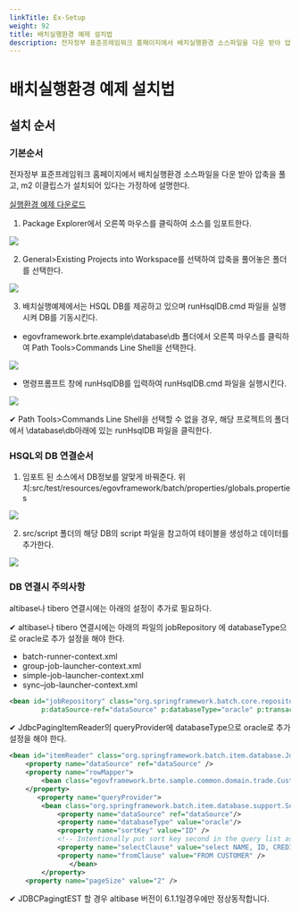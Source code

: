 ```yaml
---
linkTitle: Ex-Setup
weight: 92
title: 배치실행환경 예제 설치법
description: 전자정부 표준프레임워크 홈페이지에서 배치실행환경 소스파일을 다운 받아 압축을 풀고, m2 이클립스가 설치되어 있다는 가정하에 설명한다.
---
```

# 배치실행환경 예제 설치법

## 설치 순서
### 기본순서
전자정부 표준프레임워크 홈페이지에서 배치실행환경 소스파일을 다운 받아 압축을 풀고, m2 이클립스가 설치되어 있다는 가정하에 설명한다.

[실행환경 예제 다운로드](http://www.egovframe.go.kr/EgovRunEnvReleaseEdu.jsp?menu=3&submenu=1&leftsub=5)

1. Package Explorer에서 오른쪽 마우스를 클릭하여 소스를 임포트한다.

![](../images/사용자_지정_3.jpg)

2. General>Existing Projects into Workspace를 선택하여 압축을 풀어놓은 폴더를 선택한다.

![](../images/사용자_지정_4.jpg)

3. 배치실행예제에서는 HSQL DB를 제공하고 있으며 runHsqlDB.cmd 파일을 실행시켜 DB를 기동시킨다.

- egovframework.brte.example\database\db 폴더에서 오른쪽 마우스를 클릭하여 Path Tools>Commands Line Shell을 선택한다.

![](../images/setup_cmd.png)

- 명령프롬프트 창에 runHsqlDB를 입력하여 runHsqlDB.cmd 파일을 실행시킨다.

![](../images/setup_cmd2.png)

✔ Path Tools>Commands Line Shell을 선택할 수 없을 경우, 해당 프로젝트의 폴더에서 \database\db아래에 있는 runHsqlDB 파일을 클릭한다.

### HSQL외 DB 연결순서
1. 임포트 된 소스에서 DB정보를 알맞게 바꿔준다. 위치:src/test/resources/egovframework/batch/properties/globals.properties

![](../images/setup_dbproperty.png)

2. src/script 폴더의 해당 DB의 script 파일을 참고하여 테이블을 생성하고 데이터를 추가한다.

![](../images/setup_dbscript.png)

### DB 연결시 주의사항
altibase나 tibero 연결시에는 아래의 설정이 추가로 필요하다.

✔ altibase나 tibero 연결시에는 아래의 파일의 jobRepository 에 databaseType으로 oracle로 추가 설정을 해야 한다.

- batch-runner-context.xml
- group-job-launcher-context.xml
- simple-job-launcher-context.xml
- sync–job-launcher-context.xml

```xml
<bean id="jobRepository" class="org.springframework.batch.core.repository.support.JobRepositoryFactoryBean"
		p:dataSource-ref="dataSource" p:databaseType="oracle" p:transactionManager-ref="transactionManager" p:lobHandler-ref="lobHandler"/>
```

✔ JdbcPagingItemReader의 queryProvider에 databaseType으로 oracle로 추가 설정을 해야 한다.

```xml
<bean id="itemReader" class="org.springframework.batch.item.database.JdbcPagingItemReader" scope="step">
	<property name="dataSource" ref="dataSource" />
	<property name="rowMapper">
		<bean class="egovframework.brte.sample.common.domain.trade.CustomerCreditRowMapper" />
	</property>
       <property name="queryProvider">
		<bean class="org.springframework.batch.item.database.support.SqlPagingQueryProviderFactoryBean">
			<property name="dataSource" ref="dataSource"/>
			<property name="databaseType" value="oracle"/>
			<property name="sortKey" value="ID" />
			<!-- Intentionally put sort key second in the query list as a test -->
			<property name="selectClause" value="select NAME, ID, CREDIT" />
			<property name="fromClause" value="FROM CUSTOMER" />
               </bean>
        </property>
	<property name="pageSize" value="2" />
```

✔ JDBCPagingtEST 할 경우 altibase 버전이 6.1.1일경우에만 정상동작합니다.
